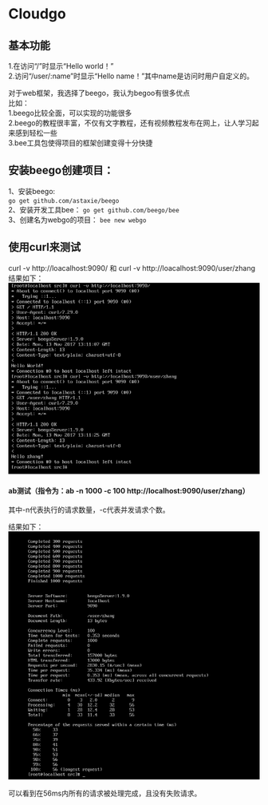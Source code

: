 # Cloudgo
## 基本功能
1.在访问“/”时显示“Hello world！”  
2.访问“/user/:name”时显示“Hello name！”其中name是访问时用户自定义的。  

对于web框架，我选择了beego，我认为begoo有很多优点  
比如：  
1.beego比较全面，可以实现的功能很多  
2.beego的教程很丰富，不仅有文字教程，还有视频教程发布在网上，让人学习起来感到轻松一些  
3.bee工具包使得项目的框架创建变得十分快捷  

## 安装beego创建项目：
1、安装beego:  
`go get github.com/astaxie/beego`  
2、安装开发工具bee：
`go get github.com/beego/bee`  
3、创建名为webgo的项目：
`bee new webgo`  
## 使用curl来测试  
curl -v http://loacalhost:9090/  和  curl -v http://loacalhost:9090/user/zhang
结果如下：<br>
![image](https://github.com/Tendernesszh/Cloudgo/blob/master/webgo/curl%E6%B5%8B%E8%AF%95.png)
#### ab测试（指令为：ab -n 1000 -c 100 http://localhost:9090/user/zhang）
其中-n代表执行的请求数量，-c代表并发请求个数。<br>

结果如下：<br>
![image](https://github.com/Tendernesszh/Cloudgo/blob/master/webgo/%E5%8E%8B%E5%8A%9B%E6%B5%8B%E8%AF%95.png)

可以看到在56ms内所有的请求被处理完成，且没有失败请求。
